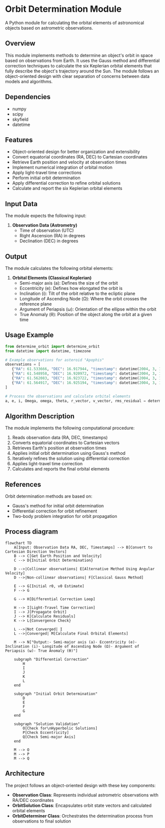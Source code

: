 # Orbit Determination Module

A Python module for calculating the orbital elements of astronomical objects based on astrometric observations.

## Overview

This module implements methods to determine an object's orbit in space based on observations from Earth. It uses the Gauss method and differential correction techniques to calculate the six Keplerian orbital elements that fully describe the object's trajectory around the Sun. The module follows an object-oriented design with clear separation of concerns between data models and algorithms.

## Dependencies

- numpy
- scipy
- skyfield
- datetime

## Features

- Object-oriented design for better organization and extensibility
- Convert equatorial coordinates (RA, DEC) to Cartesian coordinates
- Retrieve Earth position and velocity at observation times
- Implement numerical integration of orbital motion
- Apply light-travel time corrections
- Perform initial orbit determination
- Apply differential correction to refine orbital solutions
- Calculate and report the six Keplerian orbital elements

## Input Data

The module expects the following input:

1. **Observation Data (Astrometry)**
   - Time of observation (UTC)
   - Right Ascension (RA) in degrees
   - Declination (DEC) in degrees

## Output

The module calculates the following orbital elements:

1. **Orbital Elements (Classical Keplerian)**
   - Semi-major axis (a): Defines the size of the orbit
   - Eccentricity (e): Defines how elongated the orbit is
   - Inclination (i): Tilt of the orbit relative to the ecliptic plane
   - Longitude of Ascending Node (Ω): Where the orbit crosses the reference plane
   - Argument of Periapsis (ω): Orientation of the ellipse within the orbit
   - True Anomaly (θ): Position of the object along the orbit at a given time

## Usage Example

```python
from determine_orbit import determine_orbit
from datetime import datetime, timezone

# Example observations for asteroid "Apophis"
observations = [
   {"RA": 61.533666, "DEC": 16.917944, "timestamp": datetime(2004, 3, 15, 2, 35, 21, 696000, tzinfo=timezone.utc)},
   {"RA": 61.548958, "DEC": 16.920972, "timestamp": datetime(2004, 3, 15, 2, 58, 4, 320000, tzinfo=timezone.utc)},
   {"RA": 61.562083, "DEC": 16.923722, "timestamp": datetime(2004, 3, 15, 3, 17, 34, 272000, tzinfo=timezone.utc)},
   {"RA": 61.564917, "DEC": 16.925194, "timestamp": datetime(2004, 3, 15, 3, 21, 58, 848000, tzinfo=timezone.utc)},
]

# Process the observations and calculate orbital elements
a, e, i, Omega, omega, theta, r_vector, v_vector, rms_residual = determine_orbit("Apophis", observations)
```

## Algorithm Description

The module implements the following computational procedure:

1. Reads observation data (RA, DEC, timestamps)
2. Converts equatorial coordinates to Cartesian vectors
3. Retrieves Earth's position at observation times
4. Applies initial orbit determination using Gauss's method
5. Iteratively refines the solution using differential correction
6. Applies light-travel time correction
7. Calculates and reports the final orbital elements

## References

Orbit determination methods are based on:
- Gauss's method for initial orbit determination
- Differential correction for orbit refinement
- Two-body problem integration for orbit propagation

## Process diagram

```mermaid
flowchart TD
    A[Input: Observation Data RA, DEC, Timestamps] --> B[Convert to Cartesian Direction Vectors]
    B --> C[Get Earth Position and Velocity]
    C --> D{Initial Orbit Determination}
    
    D -->|Collinear observations| E[Alternative Method Using Angular Velocity]
    D -->|Non-collinear observations| F[Classical Gauss Method]
    
    E --> G[Initial r0, v0 Estimate]
    F --> G
    
    G --> H[Differential Correction Loop]
    
    H --> I[Light-Travel Time Correction]
    I --> J[Propagate Orbit]
    J --> K[Calculate Residuals]
    K --> L{Convergence Check}
    
    L -->|Not Converged| I
    L -->|Converged| M[Calculate Final Orbital Elements]
    
    M --> N["Output:- Semi-major axis (a)- Eccentricity (e)- Inclination (i)- Longitude of Ascending Node (Ω)- Argument of Periapsis (ω)- True Anomaly (θ)"]
    
    subgraph "Differential Correction"
        H
        I
        J
        K
        L
    end
    
    subgraph "Initial Orbit Determination"
        D
        E
        F
        G
    end
    
    subgraph "Solution Validation"
        O[Check for\nHyperbolic Solutions]
        P[Check Eccentricity]
        Q[Check Semi-major Axis]
    end
    
    M --> O
    M --> P
    M --> Q
```

## Architecture

The project follows an object-oriented design with these key components:

- **Observation Class**: Represents individual astrometric observations with RA/DEC coordinates
- **OrbitSolution Class**: Encapsulates orbit state vectors and calculated orbital elements
- **OrbitDeterminer Class**: Orchestrates the determination process from observations to final solution
